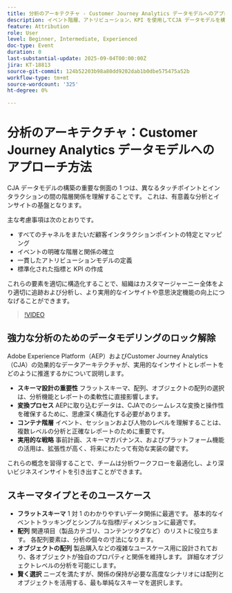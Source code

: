 ```yaml
---
title: 分析のアーキテクチャ - Customer Journey Analytics データモデルへのアプローチ方法
description: イベント階層、アトリビューション、KPI を使用してCJA データモデルを構築し、カスタマージャーニーに関するより深いインサイトを得る方法について説明します。
feature: Attribution
role: User
level: Beginner, Intermediate, Experienced
doc-type: Event
duration: 0
last-substantial-update: 2025-09-04T00:00:00Z
jira: KT-18813
source-git-commit: 124b52203b98a80dd9202dab1b0dbe575475a52b
workflow-type: tm+mt
source-wordcount: '325'
ht-degree: 0%

---
```



# 分析のアーキテクチャ：Customer Journey Analytics データモデルへのアプローチ方法

CJA データモデルの構築の重要な側面の 1 つは、異なるタッチポイントとインタラクションの間の階層関係を理解することです。 これは、有意義な分析とインサイトの基盤となります。

主な考慮事項は次のとおりです。

* すべてのチャネルをまたいだ顧客インタラクションポイントの特定とマッピング
* イベントの明確な階層と関係の確立
* 一貫したアトリビューションモデルの定義
* 標準化された指標と KPI の作成

これらの要素を適切に構造化することで、組織はカスタマージャーニー全体をより適切に追跡および分析し、より実用的なインサイトや意思決定機能の向上につなげることができます。

>[!VIDEO](https://video.tv.adobe.com/v/3471111/?learn=on&enablevpops)

## 強力な分析のためのデータモデリングのロック解除

Adobe Experience Platform（AEP）およびCustomer Journey Analytics（CJA）の効果的なデータアーキテクチャが、実用的なインサイトとレポートをどのように推進するかについて説明します。

* **スキーマ設計の重要性** フラットスキーマ、配列、オブジェクトの配列の選択は、分析機能とレポートの柔軟性に直接影響します。
* **変換プロセス** AEPに取り込むデータは、CJAでのシームレスな変換と操作性を確保するために、思慮深く構造化する必要があります。
* **コンテナ階層** イベント、セッションおよび人物のレベルを理解することは、複数レベルの分析と正確なレポートのために重要です。
* **実用的な戦略** 事前計画、スキーマガバナンス、およびプラットフォーム機能の活用は、拡張性が高く、将来にわたって有効な実装の鍵です。

これらの概念を習得することで、チームは分析ワークフローを最適化し、より深いビジネスインサイトを引き出すことができます。

## スキーマタイプとそのユースケース

* **フラットスキーマ** 1 対 1 のわかりやすいデータ関係に最適です。 基本的なイベントトラッキングとシンプルな指標/ディメンションに最適です。
* **配列** 関連項目（製品カテゴリ、コンテンツタグなど）のリストに役立ちます。 各配列要素は、分析の個々の寸法になります。
* **オブジェクトの配列** 製品購入などの複雑なユースケース用に設計されており、各オブジェクトが独自のプロパティと関係を維持します。 詳細なオブジェクトレベルの分析を可能にします。
* **賢く選択** ニーズを満たすが、関係の保持が必要な高度なシナリオには配列とオブジェクトを活用する、最も単純なスキーマを選択します。
